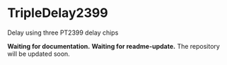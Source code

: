 # TripleDelay2399
Delay using three PT2399 delay chips

<b>Waiting for documentation.</b>
<b>Waiting for readme-update.</b>
The repository will be updated soon.
